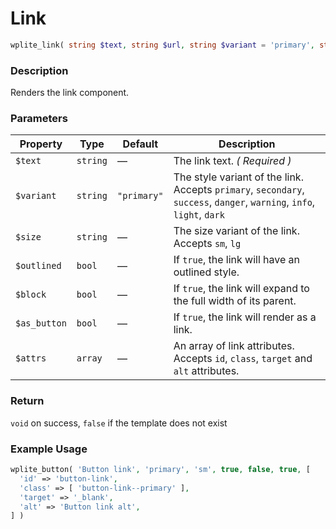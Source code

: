 # Link

```php
wplite_link( string $text, string $url, string $variant = 'primary', string $size = null, bool $outlined = false, bool $block = false, bool $as_button = false, array $attrs = [] ): void
```

### Description

Renders the link component.

### Parameters

| Property     | Type     | Default     | Description                                                                                                            |
| ------------ | -------- | ----------- | ---------------------------------------------------------------------------------------------------------------------- |
| `$text`      | `string` | —           | The link text. _( Required )_                                                                                          |
| `$variant`   | `string` | `"primary"` | The style variant of the link. Accepts `primary`, `secondary`, `success`, `danger`, `warning`, `info`, `light`, `dark` |
| `$size`      | `string` | —           | The size variant of the link. Accepts `sm`, `lg`                                                                       |
| `$outlined`  | `bool`   | —           | If `true`, the link will have an outlined style.                                                                       |
| `$block`     | `bool`   | —           | If `true`, the link will expand to the full width of its parent.                                                       |
| `$as_button` | `bool`   | —           | If `true`, the link will render as a link.                                                                             |
| `$attrs`     | `array`  | —           | An array of link attributes. Accepts `id`, `class`, `target` and `alt` attributes.                                     |

### Return

`void` on success, `false` if the template does not exist

### Example Usage

```php
wplite_button( 'Button link', 'primary', 'sm', true, false, true, [
  'id' => 'button-link',
  'class' => [ 'button-link--primary' ],
  'target' => '_blank',
  'alt' => 'Button link alt',
] )
```
